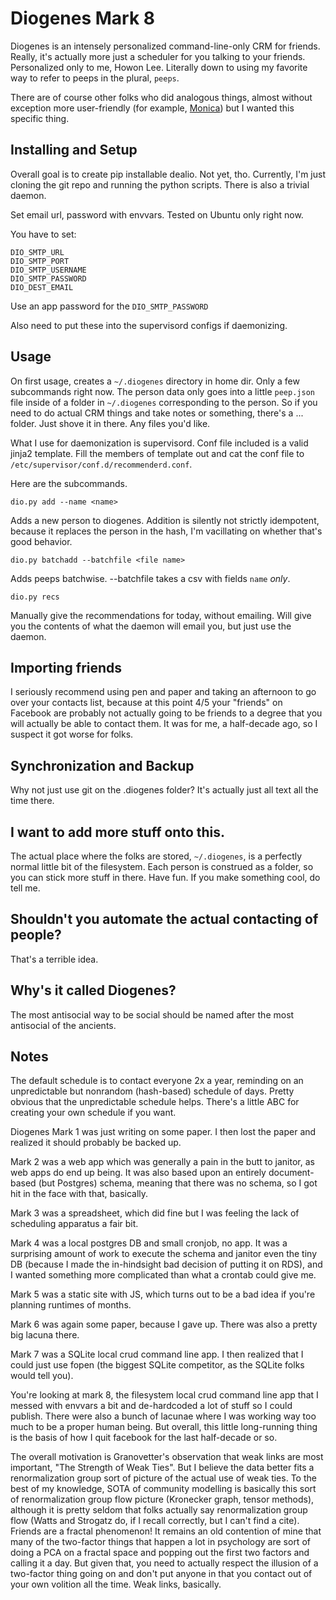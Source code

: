 Diogenes Mark 8
===

Diogenes is an intensely personalized command-line-only CRM for friends. Really, it's actually more just a scheduler for you talking to your friends. Personalized only to me, Howon Lee. Literally down to using my favorite way to refer to peeps in the plural, `peeps`.

There are of course other folks who did analogous things, almost without exception more user-friendly (for example, [Monica](https://www.monicahq.com/)) but I wanted this specific thing.

Installing and Setup
---

Overall goal is to create pip installable dealio. Not yet, tho. Currently, I'm just cloning the git repo and running the python scripts. There is also a trivial daemon.

Set email url, password with envvars. Tested on Ubuntu only right now.

You have to set:

```
DIO_SMTP_URL
DIO_SMTP_PORT
DIO_SMTP_USERNAME
DIO_SMTP_PASSWORD
DIO_DEST_EMAIL
```

Use an app password for the `DIO_SMTP_PASSWORD`

Also need to put these into the supervisord configs if daemonizing.


Usage
---
On first usage, creates a `~/.diogenes` directory in home dir. Only a few subcommands right now. The person data only goes into a little `peep.json` file inside of a folder in `~/.diogenes` corresponding to the person. So if you need to do actual CRM things and take notes or something, there's a ... folder. Just shove it in there. Any files you'd like.

What I use for daemonization is supervisord. Conf file included is a valid jinja2 template. Fill the members of template out and cat the conf file to `/etc/supervisor/conf.d/recommenderd.conf`.

Here are the subcommands.

```
dio.py add --name <name>
```

Adds a new person to diogenes. Addition is silently not strictly idempotent, because it replaces the person in the hash, I'm vacillating on whether that's good behavior.

```
dio.py batchadd --batchfile <file name>
```

Adds peeps batchwise. --batchfile takes a csv with fields `name` _only_.

```
dio.py recs
```

Manually give the recommendations for today, without emailing. Will give you the contents of what the daemon will email you, but just use the daemon.

Importing friends
---

I seriously recommend using pen and paper and taking an afternoon to go over your contacts list, because at this point 4/5 your "friends" on Facebook are probably not actually going to be friends to a degree that you will actually be able to contact them. It was for me, a half-decade ago, so I suspect it got worse for folks.

Synchronization and Backup
---

Why not just use git on the .diogenes folder? It's actually just all text all the time there.

I want to add more stuff onto this.
---

The actual place where the folks are stored, `~/.diogenes`, is a perfectly normal little bit of the filesystem. Each person is construed as a folder, so you can stick more stuff in there. Have fun. If you make something cool, do tell me.

Shouldn't you automate the actual contacting of people?
---

That's a terrible idea.

Why's it called Diogenes?
---

The most antisocial way to be social should be named after the most antisocial of the ancients.

Notes
---

The default schedule is to contact everyone 2x a year, reminding on an unpredictable but nonrandom (hash-based) schedule of days. Pretty obvious that the unpredictable schedule helps. There's a little ABC for creating your own schedule if you want.

Diogenes Mark 1 was just writing on some paper. I then lost the paper and realized it should probably be backed up.

Mark 2 was a web app which was generally a pain in the butt to janitor, as web apps do end up being. It was also based upon an entirely document-based (but Postgres) schema, meaning that there was no schema, so I got hit in the face with that, basically.

Mark 3 was a spreadsheet, which did fine but I was feeling the lack of scheduling apparatus a fair bit.

Mark 4 was a local postgres DB and small cronjob, no app. It was a surprising amount of work to execute the schema and janitor even the tiny DB (because I made the in-hindsight bad decision of putting it on RDS), and I wanted something more complicated than what a crontab could give me.

Mark 5 was a static site with JS, which turns out to be a bad idea if you're planning runtimes of months.

Mark 6 was again some paper, because I gave up. There was also a pretty big lacuna there.

Mark 7 was a SQLite local crud command line app. I then realized that I could just use fopen (the biggest SQLite competitor, as the SQLite folks would tell you).

You're looking at mark 8, the filesystem local crud command line app that I messed with envvars a bit and de-hardcoded a lot of stuff so I could publish. There were also a bunch of lacunae where I was working way too much to be a proper human being. But overall, this little long-running thing is the basis of how I quit facebook for the last half-decade or so.

The overall motivation is Granovetter's observation that weak links are most important, "The Strength of Weak Ties". But I believe the data better fits a renormalization group sort of picture of the actual use of weak ties. To the best of my knowledge, SOTA of community modelling is basically this sort of renormalization group flow picture (Kronecker graph, tensor methods), although it is pretty seldom that folks actually say renormalization group flow (Watts and Strogatz do, if I recall correctly, but I can't find a cite). Friends are a fractal phenomenon!
It remains an old contention of mine that many of the two-factor things that happen a lot in psychology are sort of doing a PCA on a fractal space and popping out the first two factors and calling it a day. But given that, you need to actually respect the illusion of a two-factor thing going on and don't put anyone in that you contact out of your own volition all the time. Weak links, basically.
